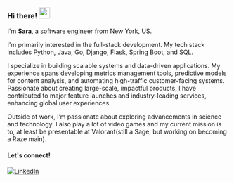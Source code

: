 ### Hi there! <img src="https://emojis.slackmojis.com/emojis/images/1536351075/4594/blob-wave.gif" width="25"/>

I'm **Sara**, a software engineer from New York, US.

I'm primarily interested in the full-stack development. My tech stack includes Python, Java, Go, Django, Flask, Spring Boot, and SQL.

I specialize in building scalable systems and data-driven applications. My experience spans developing metrics management tools, predictive models for content analysis, and automating high-traffic customer-facing systems. Passionate about creating large-scale, impactful products, I have contributed to major feature launches and industry-leading services, enhancing global user experiences. 

Outside of work, I’m passionate about exploring advancements in science and technology. I also play a lot of video games and my current mission is to, at least be presentable at Valorant(still a Sage, but working on becoming a Raze main).

#### Let's connect!
[<img alt="LinkedIn" src="https://img.shields.io/badge/LinkedIn-%230E76A8.svg?&style=for-the-badge&logo=LinkedIn&logoColor=white" />](https://www.linkedin.com/in/saramshirodkar/)
